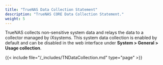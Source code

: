 ```yaml
---
title: "TrueNAS Data Collection Statement"
description: "TrueNAS CORE Data Collection Statement."
weight: 5
---
```


TrueNAS collects non-sensitive system data and relays the data to a collector managed by iXsystems.
This system data collection is enabled by default and can be disabled in the web interface under **System > General > Usage collection**.

{{< include file="/_includes/TNDataCollection.md" type="page" >}}
